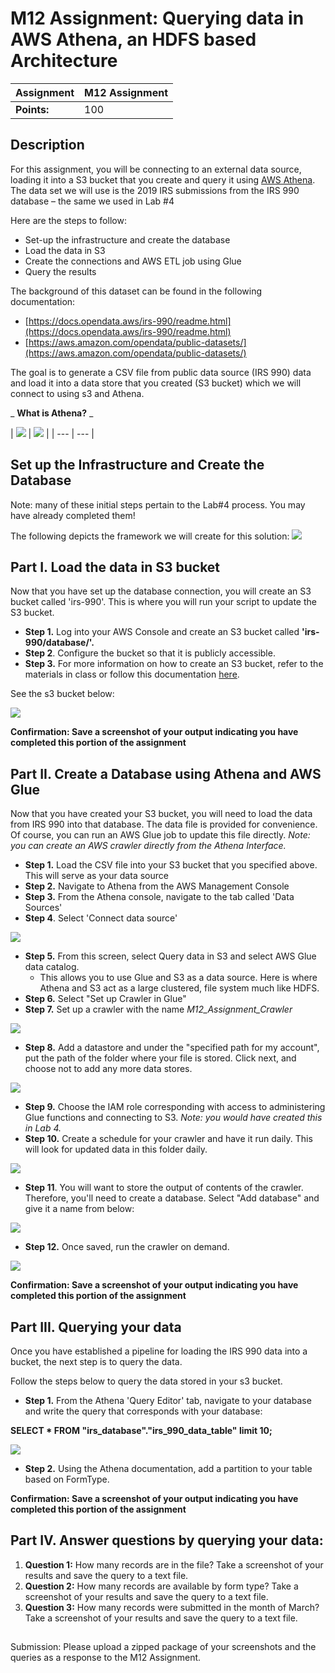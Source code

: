 # M12 Assignment: Querying data in AWS Athena, an HDFS based Architecture

| **Assignment** | M12 Assignment |
| --- | --- |
| **Points:** | 100 |



## Description

For this assignment, you will be connecting to an external data source, loading it into a S3 bucket that you create and query it using [AWS Athena](https://aws.amazon.com/athena/?whats-new-cards.sort-by=item.additionalFields.postDateTime&amp;whats-new-cards.sort-order=desc). The data set we will use is the 2019 IRS submissions from the IRS 990 database – the same we used in Lab #4

Here are the steps to follow:

- Set-up the infrastructure and create the database
- Load the data in S3
- Create the connections and AWS ETL job using Glue
- Query the results

The background of this dataset can be found in the following documentation:

- [https://docs.opendata.aws/irs-990/readme.html](https://docs.opendata.aws/irs-990/readme.html)
- [https://aws.amazon.com/opendata/public-datasets/](https://aws.amazon.com/opendata/public-datasets/)

The goal is to generate a CSV file from public data source (IRS 990) data and load it into a data store that you created (S3 bucket) which we will connect to using s3 and Athena.

_ **What is Athena?** _

| ![](RackMultipart20200812-4-yp8e74_html_ba45911eebda0b26.png)
 | ![](RackMultipart20200812-4-yp8e74_html_e3d56c55cde3ab85.png) |
| --- | --- |

## Set up the Infrastructure and Create the Database

Note: many of these initial steps pertain to the Lab#4 process. You may have already completed them!

The following depicts the framework we will create for this solution: ![](RackMultipart20200812-4-yp8e74_html_3eb67e5f7ca9c8ff.png)

## Part I. Load the data in S3 bucket

Now that you have set up the database connection, you will create an S3 bucket called &#39;irs-990&#39;. This is where you will run your script to update the S3 bucket.

- **Step 1.** Log into your AWS Console and create an S3 bucket called **&#39;irs-990/database/&#39;.**
- **Step 2**. Configure the bucket so that it is publicly accessible.
- **Step 3.** For more information on how to create an S3 bucket, refer to the materials in class or follow this documentation [here](https://docs.aws.amazon.com/AmazonS3/latest/gsg/CreatingABucket.html).

See the s3 bucket below:

![](RackMultipart20200812-4-yp8e74_html_932fed6aca83e861.png)

**Confirmation: Save a screenshot of your output indicating you have completed this portion of the assignment**

## Part II. Create a Database using Athena and AWS Glue

Now that you have created your S3 bucket, you will need to load the data from IRS 990 into that database. The data file is provided for convenience. Of course, you can run an AWS Glue job to update this file directly. _Note: you can create an AWS crawler directly from the Athena Interface._

- **Step 1.** Load the CSV file into your S3 bucket that you specified above. This will serve as your data source
- **Step 2.** Navigate to Athena from the AWS Management Console
- **Step 3.** From the Athena console, navigate to the tab called &#39;Data Sources&#39;
- **Step 4**. Select &#39;Connect data source&#39;

![](RackMultipart20200812-4-yp8e74_html_23b1d2712d3cf26.png)

- **Step 5.** From this screen, select Query data in S3 and select AWS Glue data catalog.
  - This allows you to use Glue and S3 as a data source. Here is where Athena and S3 act as a large clustered, file system much like HDFS.
- **Step 6.** Select &quot;Set up Crawler in Glue&quot;
- **Step 7.** Set up a crawler with the name _M12\_Assignment\_Crawler_

![](RackMultipart20200812-4-yp8e74_html_e9f63ca87f0330a0.png)

- **Step 8.** Add a datastore and under the &quot;specified path for my account&quot;, put the path of the folder where your file is stored. Click next, and choose not to add any more data stores.

![](RackMultipart20200812-4-yp8e74_html_6f98b142ddeb565.png)

- **Step 9.** Choose the IAM role corresponding with access to administering Glue functions and connecting to S3. _Note: you would have created this in Lab 4._
- **Step 10.** Create a schedule for your crawler and have it run daily. This will look for updated data in this folder daily.

![](RackMultipart20200812-4-yp8e74_html_4395b8dd32ea1bc0.png)

- **Step 11**. You will want to store the output of contents of the crawler. Therefore, you&#39;ll need to create a database. Select &quot;Add database&quot; and give it a name from below:

![](RackMultipart20200812-4-yp8e74_html_b227d4e6b1e78d8a.png)

- **Step 12.** Once saved, run the crawler on demand.

![](RackMultipart20200812-4-yp8e74_html_2aaea0a1c4417668.png)

**Confirmation: Save a screenshot of your output indicating you have completed this portion of the assignment**

## Part III. Querying your data

Once you have established a pipeline for loading the IRS 990 data into a bucket, the next step is to query the data.

Follow the steps below to query the data stored in your s3 bucket.

- **Step 1.** From the Athena &#39;Query Editor&#39; tab, navigate to your database and write the query that corresponds with your database:

**SELECT \* FROM &quot;irs\_database&quot;.&quot;irs\_990\_data\_table&quot; limit 10;**

![](RackMultipart20200812-4-yp8e74_html_3eb17531f1194133.png)

- **Step 2.** Using the Athena documentation, add a partition to your table based on FormType.

**Confirmation: Save a screenshot of your output indicating you have completed this portion of the assignment**

## Part IV. Answer questions by querying your data:

1. **Question 1:** How many records are in the file? Take a screenshot of your results and save the query to a text file.
2. **Question 2:** How many records are available by form type? Take a screenshot of your results and save the query to a text file.
3. **Question 3:** How many records were submitted in the month of March? Take a screenshot of your results and save the query to a text file.

##

Submission:
 Please upload a zipped package of your screenshots and the queries as a response to the M12 Assignment.

